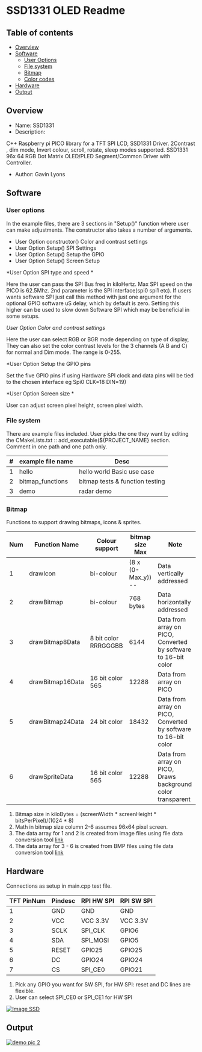 # SSD1331 OLED Readme

## Table of contents

  * [Overview](#overview)
  * [Software](#software)
      * [User Options](#user-options)
      * [File system](#file-system)
      * [Bitmap](#bitmap)
      * [Color codes](#color-codes)
  * [Hardware](#hardware)
  * [Output](#output)


## Overview

* Name: SSD1331
* Description:

C++ Raspberry pi PICO library for a TFT SPI LCD, SSD1331 Driver.
2Contrast , dim mode, Invert colour, scroll, rotate, sleep modes supported.
SSD1331 96x 64 RGB Dot Matrix OLED/PLED Segment/Common Driver with Controller.

* Author: Gavin Lyons

## Software

### User options

In the example files, there are 3 sections in "Setup()" function 
where user can make adjustments. The constructor also takes a number of arguments.

 * User Option constructor() Color and contrast settings
 * User Option Setup()       SPI Settings
 * User Option Setup()       Setup the GPIO
 * User Option Setup()       Screen Setup 

*User Option SPI type and speed * 

Here the user can pass the SPI Bus freq in kiloHertz.
Max SPI speed on the PICO is 62.5Mhz. 2nd parameter is the SPI interface(spi0 spi1 etc). 
If users wants software SPI just call this method 
with just one argument for the optional GPIO software uS delay,
which by default is zero. Setting this higher can be used to slow down Software SPI 
which may be beneficial in some setups.  

*User Option  Color and contrast settings*

Here the user can select RGB or BGR mode depending on type of display, They can also
set the color contrast levels for the 3 channels (A B and C) for normal and Dim mode.
The range is 0-255. 

*User Option Setup the GPIO pins

Set the five GPIO pins if using Hardware SPI clock and data pins will be tied to 
the chosen interface eg Spi0 CLK=18 DIN=19)

*User Option Screen size *

User can adjust screen pixel height, screen pixel width.

### File system

There are  example files included. User picks the one they want 
by editing the CMakeLists.txt :: add_executable(${PROJECT_NAME}  section.
Comment in one path and one path only.

| # | example file name  | Desc|
| ------ | ------ |  ------ |
| 1 | hello| hello world Basic use case |
| 2 | bitmap_functions | bitmap tests & function testing |
| 3 | demo | radar demo |

### Bitmap

Functions to support drawing bitmaps, icons & sprites.

| Num | Function Name | Colour support | bitmap size Max |  Note |
| ------ | ------ | ------ | ------ | ------ |
| 1 | drawIcon | bi-colour | (8 x (0-Max_y)) --  | Data vertically addressed |
| 2 | drawBitmap | bi-colour | 768 bytes  | Data horizontally  addressed |
| 3 | drawBitmap8Data | 8 bit color RRRGGGBB  | 6144  | Data from array on PICO, Converted by software to 16-bit color |
| 4 | drawBitmap16Data | 16 bit color 565  | 12288  | Data from array on PICO |
| 5 | drawBitmap24Data  | 24 bit color  | 18432  | Data from array on PICO, Converted by software to 16-bit color | 
| 6 | drawSpriteData  | 16 bit color  565 | 12288 | Data from array on PICO, Draws background color transparent | 


1. Bitmap size in kiloBytes = (screenWidth * screenHeight * bitsPerPixel)/(1024 * 8)
2. Math in bitmap size column 2-6  assumes 96x64 pixel screen.
3. The data array for 1 and 2 is created from image files using file data conversion tool [link](https://javl.github.io/image2cpp/)
4. The data array for 3 - 6  is created from BMP files using file data conversion tool [link](https://notisrac.github.io/FileToCArray/)



## Hardware

Connections as setup in main.cpp test file.

| TFT PinNum | Pindesc | RPI HW SPI | RPI SW SPI |
| --- | --- | --- | --- |
| 1 | GND | GND | GND |
| 2 | VCC | VCC 3.3V | VCC 3.3V  |
| 3 | SCLK | SPI_CLK | GPIO6 |
| 4 | SDA | SPI_MOSI | GPIO5 |
| 5 | RESET | GPI025  | GPIO25 |
| 6 | DC | GPIO24 | GPIO24  |
| 7 | CS | SPI_CE0 | GPIO21 |

1. Pick any GPIO you want for SW SPI,  for HW SPI: reset and DC lines are flexible.
2. User can select  SPI_CE0  or SPI_CE1 for HW SPI

[![Image SSD](https://github.com/gavinlyonsrepo/Display_Lib_RPI/blob/main/extra/images/ssd1331.jpg)](https://github.com/gavinlyonsrepo/Display_Lib_RPI/blob/main/extra/images/ssd1331.jpg)

## Output

[![ demo pic 2](https://github.com/gavinlyonsrepo/Display_Lib_RPI/blob/main/extra/images/ssd1331output.jpg)](https://github.com/gavinlyonsrepo/Display_Lib_RPI/blob/main/extra/images/ssd1331output.jpg)


